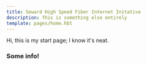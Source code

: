 ```yaml
---
title: Seward High Speed Fiber Internet Initative 
description: This is something else entirely
template: pages/home.hbt
---
```

Hi, this is my start page; I know it's neat.

### Some info!
